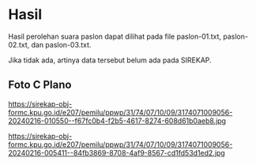 # Hasil

Hasil perolehan suara paslon dapat dilihat pada file paslon-01.txt, paslon-02.txt, dan paslon-03.txt.

Jika tidak ada, artinya data tersebut belum ada pada SIREKAP.

## Foto C Plano

https://sirekap-obj-formc.kpu.go.id/e207/pemilu/ppwp/31/74/07/10/09/3174071009056-20240216-010550--f67fc0b4-f2b5-4617-8274-608d61b0aeb8.jpg

https://sirekap-obj-formc.kpu.go.id/e207/pemilu/ppwp/31/74/07/10/09/3174071009056-20240216-005411--84fb3869-8708-4af9-8567-cd1fd53d1ed2.jpg
